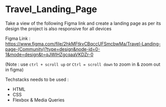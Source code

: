 # Travel_Landing_Page


Take a view of the following Figma link and create a landing page as per its design the project is also responsive for all devices

Figma Link : https://www.figma.com/file/2hkMFtkyCBqccUFSmcbwMa/Travel-Landing-page-(Community)?type=design&node-id=0-1&mode=design&t=qJWIHZgcqaaVKDZr-0

(Note : use `ctrl + scroll up` or `Ctrl = scroll down` to zoom in & zoom out in figma)

Techstacks needs to be used : 

- HTML
- CSS
- Flexbox & Media Queries
